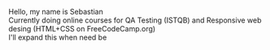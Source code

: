 Hello, my name is Sebastian<br>
Currently doing online courses for QA Testing (ISTQB) and Responsive web desing (HTML+CSS on FreeCodeCamp.org)<br>
I'll expand this when need be

